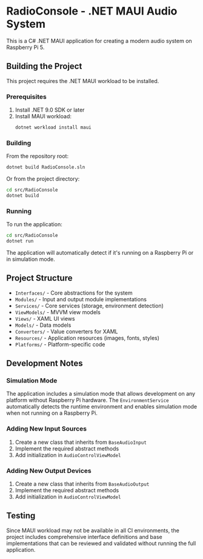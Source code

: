# RadioConsole - .NET MAUI Audio System

This is a C# .NET MAUI application for creating a modern audio system on Raspberry Pi 5.

## Building the Project

This project requires the .NET MAUI workload to be installed. 

### Prerequisites

1. Install .NET 9.0 SDK or later
2. Install MAUI workload:
   ```bash
   dotnet workload install maui
   ```

### Building

From the repository root:

```bash
dotnet build RadioConsole.sln
```

Or from the project directory:

```bash
cd src/RadioConsole
dotnet build
```

### Running

To run the application:

```bash
cd src/RadioConsole
dotnet run
```

The application will automatically detect if it's running on a Raspberry Pi or in simulation mode.

## Project Structure

- `Interfaces/` - Core abstractions for the system
- `Modules/` - Input and output module implementations
- `Services/` - Core services (storage, environment detection)
- `ViewModels/` - MVVM view models
- `Views/` - XAML UI views
- `Models/` - Data models
- `Converters/` - Value converters for XAML
- `Resources/` - Application resources (images, fonts, styles)
- `Platforms/` - Platform-specific code

## Development Notes

### Simulation Mode

The application includes a simulation mode that allows development on any platform without Raspberry Pi hardware. The `EnvironmentService` automatically detects the runtime environment and enables simulation mode when not running on a Raspberry Pi.

### Adding New Input Sources

1. Create a new class that inherits from `BaseAudioInput`
2. Implement the required abstract methods
3. Add initialization in `AudioControlViewModel`

### Adding New Output Devices

1. Create a new class that inherits from `BaseAudioOutput`
2. Implement the required abstract methods
3. Add initialization in `AudioControlViewModel`

## Testing

Since MAUI workload may not be available in all CI environments, the project includes comprehensive interface definitions and base implementations that can be reviewed and validated without running the full application.
